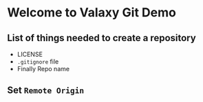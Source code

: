 # Welcome to Valaxy Git Demo

## List of things needed to create a repository
 - LICENSE
 - `.gitignore` file
 - Finally Repo name
 
## Set `Remote Origin`
